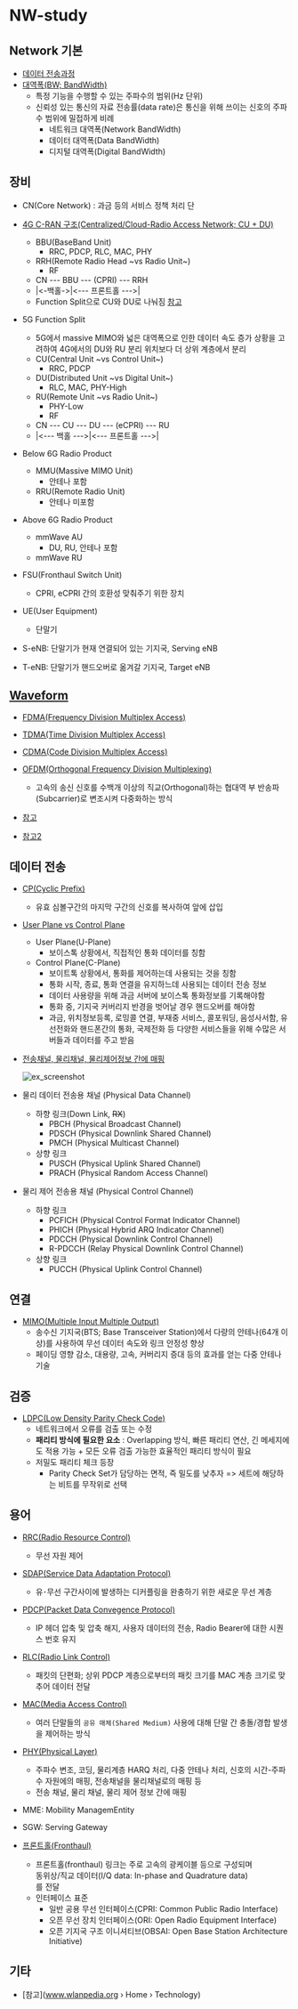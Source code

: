 # NW-study

## Network 기본
 - [데이터 전송과정](https://slenderankle.tistory.com/228)
 - [대역폭(BW; BandWidth)](https://blog.naver.com/on21life/221340548735)
   - 특정 기능을 수행할 수 있는 주파수의 범위(Hz 단위)
   - 신뢰성 있는 통신의 자료 전송률(data rate)은 통신을 위해 쓰이는 신호의 주파수 범위에 밀접하게 비례
     - 네트워크 대역폭(Network BandWidth)
     - 데이터 대역폭(Data BandWidth)
     - 디지털 대역폭(Digital BandWidth)

## 장비
 - CN(Core Network) : 과금 등의 서비스 정책 처리 단
 - [4G C-RAN 구조(Centralized/Cloud-Radio Access Network; CU + DU)](https://ko.wikipedia.org/wiki/무선_접속_네트워크)
   - BBU(BaseBand Unit)
     - RRC, PDCP, RLC, MAC, PHY
   - RRH(Remote Radio Head ~vs Radio Unit~)
     - RF
   - CN --- BBU --- (CPRI) --- RRH
   - |<-백홀->|<--- 프론트홀 --->|
   - Function Split으로 CU와 DU로 나눠짐 [참고](https://www.netmanias.com/ko/post/blog/13093/5g-c-ran-fronthaul-lte-sdn-nfv/5g-ran-and-fronthaul-architectue-function-split-and-open-fronthaul-interface)

 - 5G Function Split
   - 5G에서 massive MIMO와 넓은 대역폭으로 인한 데이터 속도 증가 상황을 고려하여 4G에서의 DU와 RU 분리 위치보다 더 상위 계층에서 분리
   - CU(Central Unit ~vs Control Unit~)
     - RRC, PDCP
   - DU(Distributed Unit ~vs Digital Unit~)
     - RLC, MAC, PHY-High
   - RU(Remote Unit ~vs Radio Unit~)
     - PHY-Low
     - RF
   - CN --- CU --- DU --- (eCPRI) --- RU
   - |<--- 백홀 --->|<--- 프론트홀 --->|
 - Below 6G Radio Product
   - MMU(Massive MIMO Unit)
     - 안테나 포함
   - RRU(Remote Radio Unit)
     - 안테나 미포함
 - Above 6G Radio Product
   - mmWave AU
     - DU, RU, 안테나 포함
   - mmWave RU

 - FSU(Fronthaul Switch Unit) 
   - CPRI, eCPRI 간의 호환성 맞춰주기 위한 장치
 - UE(User Equipment)
   - 단말기

 - S-eNB: 단말기가 현재 연결되어 있는 기지국, Serving eNB
 - T-eNB: 단말기가 핸드오버로 옮겨갈 기지국, Target eNB
 
  
## [Waveform](https://guslabview.tistory.com/159)
 - [FDMA(Frequency Division Multiplex Access)](http://www.ktword.co.kr/abbr_view.php?m_temp1=806)
 - [TDMA(Time Division Multiplex Access)](http://www.ktword.co.kr/abbr_view.php?m_temp1=348&id=911)
 - [CDMA(Code Division Multiplex Access)](http://www.ktword.co.kr/abbr_view.php?nav=&m_temp1=253&id=386)

 - [OFDM(Orthogonal Frequency Division Multiplexing)](http://www.ktword.co.kr/abbr_view.php?m_temp1=2163)
   - 고속의 송신 신호를 수백개 이상의 직교(Orthogonal)하는 협대역 부 반송파(Subcarrier)로 변조시켜 다중화하는 방식 
 - [참고](https://m.blog.naver.com/anniy7/220616369420)
 - [참고2](http://www.ktword.co.kr/abbr_view.php?m_temp1=403)

## 데이터 전송
 - [CP(Cyclic Prefix)](http://www.ktword.co.kr/abbr_view.php?m_temp1=3164)
   - 유효 심볼구간의 마지막 구간의 신호를 복사하여 앞에 삽입
 
 - [User Plane vs Control Plane](https://m.blog.naver.com/ykryu7/221300314804)
   - User Plane(U-Plane)
     - 보이스톡 상황에서, 직접적인 통화 데이터를 칭함
   - Control Plane(C-Plane)
     - 보이트톡 상황에서, 통화를 제어하는데 사용되는 것을 칭함
     - 통화 시작, 종료, 통화 연결을 유지하느데 사용되는 데이터 전송 정보
     - 데이터 사용량을 위해 과금 서버에 보이스톡 통화정보를 기록해야함
     - 통화 중, 기지국 커버리지 반경을 벗어날 경우 핸드오버를 해야함
     - 과금, 위치정보등록, 로밍콜 연결, 부재중 서비스, 콜포워딩, 음성사서함, 유선전화와 핸드폰간의 통화, 국제전화 등 다양한 서비스들을 위해 수많은 서버들과 데이터를 주고 받음

 - [전송채널, 물리채널, 물리제어정보 간에 매핑](http://www.ktword.co.kr/abbr_view.php?m_temp1=5179&m_search=PHY)
 
   ![ex_screenshot](./img/linkMappding.jpg)
   
 - 물리 데이터 전송용 채널 (Physical Data Channel)
   - 하향 링크(Down Link, ~~RX~~)
      - PBCH (Physical Broadcast Channel)
      - PDSCH (Physical Downlink Shared Channel)
      - PMCH (Physical Multicast Channel)
   - 상향 링크
      - PUSCH (Physical Uplink Shared Channel)
      - PRACH (Physical Random Access Channel)
      
 - 물리 제어 전송용 채널 (Physical Control Channel)
   - 하향 링크
      - PCFICH (Physical Control Format Indicator Channel)
      - PHICH (Physical Hybrid ARQ Indicator Channel)
      - PDCCH (Physical Downlink Control Channel)
      - R-PDCCH (Relay Physical Downlink Control Channel)
   - 상향 링크
      - PUCCH (Physical Uplink Control Channel)
      
## 연결
 - [MIMO(Multiple Input Multiple Output)](https://www.ni.com/ko-kr/innovations/white-papers/14/5g-massive-mimo-testbed--from-theory-to-reality--.html)
   - 송수신 기지국(BTS; Base Transceiver Station)에서 다량의 안테나(64개 이상)를 사용하여 무선 데이터 속도와 링크 안정성 향상
   - 페이딩 영향 감소, 대용량, 고속, 커버리지 증대 등의 효과를 얻는 다중 안테나 기술

## 검증
 - [LDPC(Low Density Parity Check Code)](https://medium.com/quantum-ant/ldpc-9de5241ee51e)
   - 네트워크에서 오류를 검출 또는 수정
   - <b>패리티 방식에 필요한 요소</b> : Overlapping 방식, 빠른 패리티 연산, 긴 메세지에도 적용 가능 + 모든 오류 검출 가능한 효율적인 패리티 방식이 필요
   - 저밀도 패리티 체크 등장
     - Parity Check Set가 담당하는 면적, 즉 밀도를 낮추자 => 세트에 해당하는 비트를 무작위로 선택
    
## 용어
 - [RRC(Radio Resource Control)](http://www.ktword.co.kr/abbr_view.php?m_temp1=5175&m_search=RRC)
   - 무선 자원 제어
 
 - [SDAP(Service Data Adaptation Protocol)]()
   - 유･무선 구간사이에 발생하는 디커플링을 완충하기 위한 새로운 무선 계층
   
 - [PDCP(Packet Data Convegence Protocol)](http://www.ktword.co.kr/abbr_view.php?m_temp1=5178&m_search=PDCP)
   - IP 헤더 압축 및 압축 해지, 사용자 데이터의 전송, Radio Bearer에 대한 시퀀스 번호 유지
   
 - [RLC(Radio Link Control)](http://www.ktword.co.kr/abbr_view.php?m_temp1=5169&m_search=RLC)
   - 패킷의 단편화; 상위 PDCP 계층으로부터의 패킷 크기를 MAC 계층 크기로 맞추어 데이터 전달
   
 - [MAC(Media Access Control)](http://www.ktword.co.kr/abbr_view.php?m_temp1=400&id=455&nav=2&m_search=MAC)
   - 여러 단말들의 `공유 매체(Shared Medium)` 사용에 대해 단말 간 충돌/경합 발생을 제어하는 방식

 - [PHY(Physical Layer)](http://www.ktword.co.kr/abbr_view.php?m_temp1=5179&m_search=PHY)
   - 주파수 변조, 코딩, 물리계층 HARQ 처리, 다중 안테나 처리, 신호의 시간-주파수 자원에의 매핑, 전송채널을 물리채널로의 매핑 등
   - 전송 채널, 물리 채널, 물리 제어 정보 간에 매핑
   
 - MME: Mobility ManagemEntity
 - SGW: Serving Gateway

 - [프론트홀(Fronthaul)](http://terms.tta.or.kr/dictionary/dictionaryView.do?word_seq=166872-3)
   - 프론트홀(fronthaul) 링크는 주로 고속의 광케이블 등으로 구성되며 <br>동위상/직교 데이터(I/Q data: In-phase and Quadrature data)</br>를 전달
   - 인터페이스 표준
      - 일반 공용 무선 인터페이스(CPRI: Common Public Radio Interface)
      - 오픈 무선 장치 인터페이스(ORI: Open Radio Equipment Interface)
      - 오픈 기지국 구조 이니셔티브(OBSAI: Open Base Station Architecture Initiative) 
   
## 기타
 - [참고](www.wlanpedia.org › Home › Technology)
